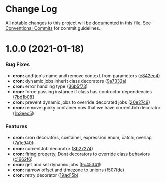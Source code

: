 # Change Log

All notable changes to this project will be documented in this file.
See [Conventional Commits](https://conventionalcommits.org) for commit guidelines.

# 1.0.0 (2021-01-18)


### Bug Fixes

* **cron:** add job's name and remove context from parameters ([e842ec4](https://github.com/jeremyben/reflet/tree/master/cron/commit/e842ec4))
* **cron:** dynamic jobs inherit class decorators ([9a7332a](https://github.com/jeremyben/reflet/tree/master/cron/commit/9a7332a))
* **cron:** error handling type ([36b5f73](https://github.com/jeremyben/reflet/tree/master/cron/commit/36b5f73))
* **cron:** force passing instance if class has contructor dependencies ([7bd1b08](https://github.com/jeremyben/reflet/tree/master/cron/commit/7bd1b08))
* **cron:** prevent dynamic jobs to override decorated jobs ([20e27c9](https://github.com/jeremyben/reflet/tree/master/cron/commit/20e27c9))
* **cron:** remove quirky container now that we have currentJob decorator ([1b3eec5](https://github.com/jeremyben/reflet/tree/master/cron/commit/1b3eec5))


### Features

* **cron:** cron decorators, container, expression enum, catch, overlap ([7a1e940](https://github.com/jeremyben/reflet/tree/master/cron/commit/7a1e940))
* **cron:** currentJob decorator ([8b27274](https://github.com/jeremyben/reflet/tree/master/cron/commit/8b27274))
* **cron:** firing property, Dont decorators to override class behaviors ([c1662f6](https://github.com/jeremyben/reflet/tree/master/cron/commit/c1662f6))
* **cron:** get and set dynamic jobs ([9c45341](https://github.com/jeremyben/reflet/tree/master/cron/commit/9c45341))
* **cron:** narrow offset and timezone to unions ([f507fde](https://github.com/jeremyben/reflet/tree/master/cron/commit/f507fde))
* **cron:** retry decorator ([19ad15b](https://github.com/jeremyben/reflet/tree/master/cron/commit/19ad15b))
